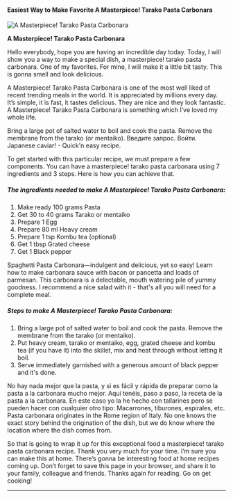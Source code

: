             

#### Easiest Way to Make Favorite A Masterpiece! Tarako Pasta Carbonara

![A Masterpiece! Tarako Pasta Carbonara](https://img-global.cpcdn.com/recipes/4732497989468160/751x532cq70/a-masterpiece-tarako-pasta-carbonara-recipe-main-photo.jpg)

**A Masterpiece! Tarako Pasta Carbonara**

Hello everybody, hope you are having an incredible day today. Today, I will show you a way to make a special dish, a masterpiece! tarako pasta carbonara. One of my favorites. For mine, I will make it a little bit tasty. This is gonna smell and look delicious.

A Masterpiece! Tarako Pasta Carbonara is one of the most well liked of recent trending meals in the world. It is appreciated by millions every day. It’s simple, it is fast, it tastes delicious. They are nice and they look fantastic. A Masterpiece! Tarako Pasta Carbonara is something which I’ve loved my whole life.

Bring a large pot of salted water to boil and cook the pasta. Remove the membrane from the tarako (or mentaiko). Введите запрос. Войти. Japanese caviar! - Quick'n easy recipe.

To get started with this particular recipe, we must prepare a few components. You can have a masterpiece! tarako pasta carbonara using 7 ingredients and 3 steps. Here is how you can achieve that.

##### The ingredients needed to make A Masterpiece! Tarako Pasta Carbonara:

1.  Make ready 100 grams Pasta
2.  Get 30 to 40 grams Tarako or mentaiko
3.  Prepare 1 Egg
4.  Prepare 80 ml Heavy cream
5.  Prepare 1 tsp Kombu tea (optional)
6.  Get 1 tbsp Grated cheese
7.  Get 1 Black pepper

Spaghetti Pasta Carbonara—indulgent and delicious, yet so easy! Learn how to make carbonara sauce with bacon or pancetta and loads of parmesan. This carbonara is a delectable, mouth watering pile of yummy goodness. I recommend a nice salad with it - that's all you will need for a complete meal.

##### Steps to make A Masterpiece! Tarako Pasta Carbonara:

1.  Bring a large pot of salted water to boil and cook the pasta. Remove the membrane from the tarako (or mentaiko).
2.  Put heavy cream, tarako or mentaiko, egg, grated cheese and kombu tea (if you have it) into the skillet, mix and heat through without letting it boil.
3.  Serve immediately garnished with a generous amount of black pepper and it's done.

No hay nada mejor que la pasta, y si es fácil y rápida de preparar como la pasta a la carbonara mucho mejor. Aquí tenéis, paso a paso, la receta de la pasta a la carbonara. En este caso yo la he hecho con tallarines pero se pueden hacer con cualquier otro tipo: Macarrones, tiburones, espirales, etc. Pasta carbonara originates in the Rome region of Italy. No one knows the exact story behind the origination of the dish, but we do know where the location where the dish comes from.

So that is going to wrap it up for this exceptional food a masterpiece! tarako pasta carbonara recipe. Thank you very much for your time. I’m sure you can make this at home. There’s gonna be interesting food at home recipes coming up. Don’t forget to save this page in your browser, and share it to your family, colleague and friends. Thanks again for reading. Go on get cooking!

* * *